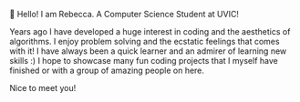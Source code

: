👋 Hello! I am Rebecca. A Computer Science Student at UVIC!

Years ago I have developed a huge interest in coding and the aesthetics of algorithms. I enjoy problem solving and the ecstatic feelings that comes with it! I have always been a quick learner and an admirer of learning new skills :) I hope to showcase many fun coding projects that I  myself have finished or with a group of amazing people on here. 

Nice to meet you!

<!---
rebecca-jeon/rebecca-jeon is a ✨ special ✨ repository because its `README.md` (this file) appears on your GitHub profile.
You can click the Preview link to take a look at your changes.
--->
